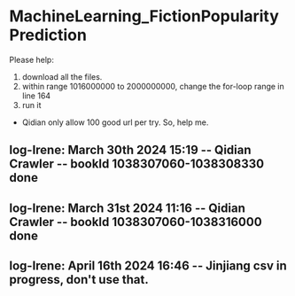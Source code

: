# MachineLearning_FictionPopularityPrediction


Please help:
1. download all the files.
2. within range 1016000000 to 2000000000, change the for-loop range in line 164
3. run it
* Qidian only allow 100 good url per try. So, help me.

## log-Irene: March 30th 2024 15:19 -- Qidian Crawler -- bookId 1038307060-1038308330 done
## log-Irene: March 31st 2024 11:16 -- Qidian Crawler -- bookId 1038307060-1038316000 done
## log-Irene: April 16th 2024 16:46 -- Jinjiang csv in progress, don't use that.

